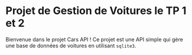 # Projet de Gestion de Voitures le TP 1 et 2

Bienvenue dans le projet Cars API ! Ce projet est une API simple qui gère une base de données de voitures en utilisant `sqlite3`.
